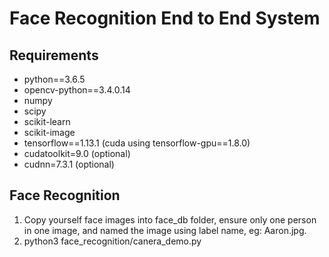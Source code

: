 # Face Recognition End to End System

## Requirements
- python==3.6.5
- opencv-python==3.4.0.14
- numpy
- scipy
- scikit-learn
- scikit-image
- tensorflow==1.13.1 (cuda using tensorflow-gpu==1.8.0) 
- cudatoolkit=9.0 (optional)
- cudnn=7.3.1 (optional)
  
## Face Recognition
1. Copy yourself face images into face_db folder, ensure only one person in one image, and named the image using label name, eg: Aaron.jpg.
2. python3 face_recognition/canera_demo.py
